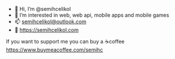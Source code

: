 - 👋 Hi, I’m @semihcelikol
- 👀 I’m interested in web, web api, mobile apps and mobile games
- 📫 semihcelikol@outlook.com
- 🚀 https://semihcelikol.com

If you want to support me you can buy a ☕coffee https://www.buymeacoffee.com/semihc
